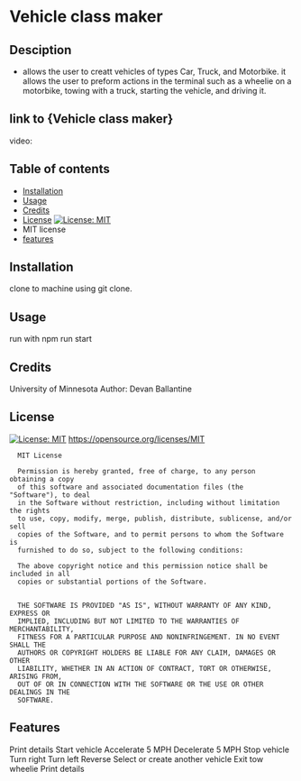 # Vehicle class maker

  ## Desciption
  
  - allows the user to creatt vehicles of types Car, Truck, and Motorbike. it allows the user to preform actions in the terminal such as a wheelie on a motorbike, towing with a truck, starting the vehicle, and driving it.

  ## link to {Vehicle class maker}

  video: 

  ## Table of contents

  - [Installation](#installation)
  - [Usage](#usage)
  - [Credits](#credits)
  - [License](#license)
  [![License: MIT](https://img.shields.io/badge/License-MIT-yellow.svg)](https://opensource.org/licenses/MIT)
  - MIT license
  - [features](#features)

  ## Installation

  clone to machine using git clone.

  ## Usage

  run with npm run start

  ## Credits

  University of Minnesota
  Author: Devan Ballantine

  ## License

  [![License: MIT](https://img.shields.io/badge/License-MIT-yellow.svg)](https://opensource.org/licenses/MIT)
  https://opensource.org/licenses/MIT
  
  
      MIT License
      
      Permission is hereby granted, free of charge, to any person obtaining a copy
      of this software and associated documentation files (the "Software"), to deal
      in the Software without restriction, including without limitation the rights
      to use, copy, modify, merge, publish, distribute, sublicense, and/or sell
      copies of the Software, and to permit persons to whom the Software is
      furnished to do so, subject to the following conditions:
      
      The above copyright notice and this permission notice shall be included in all
      copies or substantial portions of the Software.

      
      THE SOFTWARE IS PROVIDED "AS IS", WITHOUT WARRANTY OF ANY KIND, EXPRESS OR
      IMPLIED, INCLUDING BUT NOT LIMITED TO THE WARRANTIES OF MERCHANTABILITY,
      FITNESS FOR A PARTICULAR PURPOSE AND NONINFRINGEMENT. IN NO EVENT SHALL THE
      AUTHORS OR COPYRIGHT HOLDERS BE LIABLE FOR ANY CLAIM, DAMAGES OR OTHER
      LIABILITY, WHETHER IN AN ACTION OF CONTRACT, TORT OR OTHERWISE, ARISING FROM,
      OUT OF OR IN CONNECTION WITH THE SOFTWARE OR THE USE OR OTHER DEALINGS IN THE
      SOFTWARE.
    

  ## Features

  Print details
  Start vehicle
  Accelerate 5 MPH
  Decelerate 5 MPH
  Stop vehicle
  Turn right
  Turn left
  Reverse
  Select or create another vehicle
  Exit
  tow
  wheelie
  Print details
